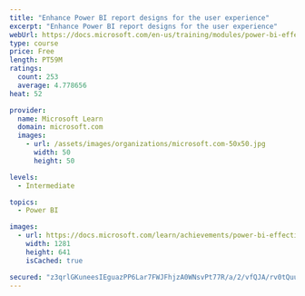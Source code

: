 ```yaml
---
title: "Enhance Power BI report designs for the user experience"
excerpt: "Enhance Power BI report designs for the user experience"
webUrl: https://docs.microsoft.com/en-us/training/modules/power-bi-effective-user-experience/
type: course
price: Free
length: PT59M
ratings:
  count: 253
  average: 4.778656
heat: 52

provider:
  name: Microsoft Learn
  domain: microsoft.com
  images:
    - url: /assets/images/organizations/microsoft.com-50x50.jpg
      width: 50
      height: 50

levels:
  - Intermediate

topics:
  - Power BI

images:
  - url: https://docs.microsoft.com/learn/achievements/power-bi-effective-user-experience-social.png
    width: 1281
    height: 641
    isCached: true

secured: "z3qrlGKuneesIEguazPP6Lar7FWJFhjzA0WNsvPt77R/a/2/vfQJA/rv0tQuu+WSKiZ86xZNNuLBA/4+nupwwVFXUlGua2BL1G/7wKGM4C8G2/pMuFWM3Yz3tP5TN/r8XW7PRCkNKT8+lvXlKwSWb5AkKZseFiDBI06AvXGMuNZcsJCdmzpLQkjwIXZwTwh/LlGTFs6hq+7rFGmnZlZnEFXxgjxlWSa9jDC83uRTfcQQonU/pljysaSex76zNALmSFDgarMJz0+1GB5AEq6zZ0Y1gvp3cxBOlzhHIvd9XT4RPjm2GzJC0MxEpceJHKlSc9s81E5EH/MyRPuy0/SAoc1pZkzCivMfRpBttwCajbRuB6XRh+3DuK4I2/5qSB2iCrN7AerzGn3nLNVksa5y1nnAHqSY4Lj8Tv6X5fPkfhI=;Pb3wMPRxxi63WRHLTIZkUg=="
---
```


